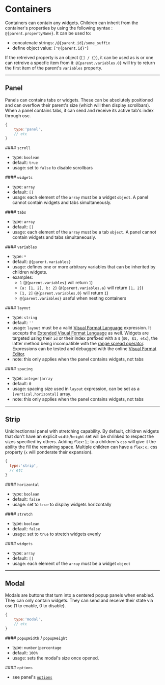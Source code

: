 # Containers

Containers can contain any widgets. Children can inherit from the container's properties by using the following syntax : `@{parent.propertyName}`. It can be used to:

- concatenate strings: `/@{parent.id}/some_suffix`
- define object value:   `["@{parent.id}"]`

If the retreived property is an object (`[] / {}`), it can be used as is or one can retreive a specfic item from it: `@{parent.variables.0}` will try to return the first item of the parent's `variables` property.


----

## Panel

Panels can contains tabs or widgets. These can be absolutely positioned and can overflow their parent's size (which will then display scrollbars). When a panel contains tabs, it can send and receive its active tab's index through osc.


```js
{
    type:'panel',
    // etc
}
```

#### `scroll`
- type: `boolean`
- default: `true`
- usage: set to `false` to disable scrollbars

#### `widgets`
- type: `array`
- default: `[]`
- usage: each element of the `array` must be a widget `object`. A panel cannot contain widgets and tabs simultaneously.

#### `tabs`
- type: `array`
- default: `[]`
- usage: each element of the `array` must be a tab `object`. A panel cannot contain widgets and tabs simultaneously.


#### `variables`
- type: `*`
- default: `@{parent.variables}`
- usage: defines one or more arbitrary variables that can be inherited by children widgets.
- examples:
  - `1` (`@{parent.variables}` will return `1`)
  - `{a: [1, 2], b: 2}` (`@{parent.variables.a}` will return `[1, 2]`)
  - `[1, 2]` (`@{parent.variables.0}` will return `1`)
  - `@{parent.variables}` useful when nesting containers


#### `layout`
- type: `string`
- default: `''`
- usage: `layout` must be a valid [Visual Format Language](https://developer.apple.com/library/content/documentation/UserExperience/Conceptual/AutolayoutPG/VisualFormatLanguage.html) expression. It accepts the [Extended Visual Format Language](https://github.com/IjzerenHein/autolayout.js#extended-visual-format-language-evfl) as well. Widgets are targeted using their `id` or their index prefixed with a `$` (`$0, $1, etc`), the latter method being incompatible with the [range spread operator](https://github.com/IjzerenHein/autolayout.js#view-ranges-spread-operator). Expressions can be tested and debugged with the online [Visual Format Editor](https://rawgit.com/IjzerenHein/visualformat-editor/master/dist/index.html).
- note: this only applies when the panel contains widgets, not tabs

#### `spacing`
- type: `integer|array`
- default: `0`
- usage: spacing size used in `layout` expression, can be set as a `[vertical,horizontal]` array.
- note: this only applies when the panel contains widgets, not tabs

----

## Strip

Unidirectionnal panel with stretching capability. By default, children widgets that don't have an explicit `width`/`height` set will be shrinked to respect the sizes specified by others. Adding `flex:1;` to a children's `css` will give it the ability the fill the remaining space. Multiple children can have a `flex:x;` css property (`x` will ponderate their expansion). 

```js
{
  type:'strip',
  // etc
}
```

#### `horizontal`
- type: `boolean`
- default: `false`
- usage: set to `true` to display widgets horizontally

#### `stretch`
- type: `boolean`
- default: `false`
- usage: set to `true` to stretch widgets evenly

#### `widgets`
- type: `array`
- default: `[]`
- usage: each element of the `array` must be a widget `object`


----

## Modal

Modals are buttons that turn into a centered popup panels when enabled. They can only contain widgets. They can send and receive their state via osc (1 to enable, 0 to disable).

```js
{
    type:'modal',
    // etc
}
```

#### `popupWidth` / `popupHeight`
- type: `number|percentage`
- default: `100%`
- usage: sets the modal's size once opened.


#### `options`
- see panel's [`options`](#panel)
